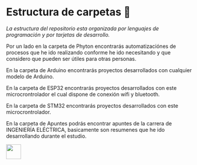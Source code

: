 # Estructura de carpetas 📁
_La estructura del repositorio esta organizada por lenguajes de programación y por tarjetas de desarrollo._

Por un lado en la carpeta de Phyton encontrarás automatizaciónes de procesos que he ido realizando conforme he ido necesitando y que considero que pueden ser útiles para otras personas.

En la carpeta de Arduino encontrarás proyectos desarrollados con cualquier modelo de Arduino.

En la carpeta de ESP32 encontrarás proyectos desarrollados con este microcrontrolador el cual dispone de conexión wifi y bluetooth.

En la carpeta de STM32 encontrarás proyectos desarrollados con este microcrontrolador.

En la carpeta de Apuntes podrás encontrar apuntes de la carrera de INGENIERÍA ELÉCTRICA, basicamente son resumenes que he ido desarrollando durante el estudio.

<a href="https://www.instagram.com/makergaragediy/">
  <img width="40" border="0" align="center"  src="https://upload.wikimedia.org/wikipedia/commons/thumb/5/58/Instagram-Icon.png/1025px-Instagram-Icon.png"/>
</a>



